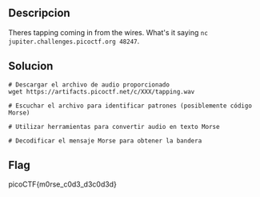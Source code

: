 ## Descripcion

Theres tapping coming in from the wires. What's it saying `nc jupiter.challenges.picoctf.org 48247`.
## Solucion
```
# Descargar el archivo de audio proporcionado
wget https://artifacts.picoctf.net/c/XXX/tapping.wav

# Escuchar el archivo para identificar patrones (posiblemente código Morse)

# Utilizar herramientas para convertir audio en texto Morse

# Decodificar el mensaje Morse para obtener la bandera

```

## Flag
picoCTF{m0rse_c0d3_d3c0d3d}